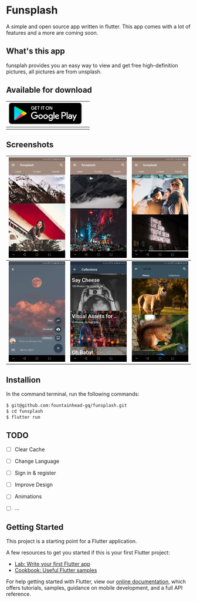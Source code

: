 # Funsplash

A simple and open source app written in flutter.  This app comes with a lot of features and a more are coming soon. 

## What's this app
funsplah provides you an easy way to view and get free high-definition pictures, all pictures are from unsplash.

## Available for download






|  [![](assets/screenshots/google_play.png )](https://play.google.com/store/apps/details?id=com.qingzhi.funsplash)    |      |
| ---- | ---- |
|      |      |




## Screenshots

![](assets/screenshots/funsplash_latest.jpg) | ![](assets/screenshots/funsplash_curated.jpg)  |  ![](assets/screenshots/funsplash_popular.jpg)
| ------------------------- | ------------------------- | -----------
![](assets/screenshots/funsplash_download.jpg) | ![](assets/screenshots/funsplash_collection.jpg)  |  ![](assets/screenshots/funsplash_search.jpg)


## Installion

In the command terminal, run the following commands:
```
$ git@github.com:fountainhead-gq/funsplash.git
$ cd funsplash
$ flutter run
```

## TODO

- [ ] Clear Cache
- [ ] Change Language
- [ ] Sign in & register
- [ ] Improve Design
- [ ] Animations
- [ ] ...


## Getting Started

This project is a starting point for a Flutter application.

A few resources to get you started if this is your first Flutter project:

- [Lab: Write your first Flutter app](https://flutter.io/docs/get-started/codelab)
- [Cookbook: Useful Flutter samples](https://flutter.io/docs/cookbook)

For help getting started with Flutter, view our 
[online documentation](https://flutter.io/docs), which offers tutorials, 
samples, guidance on mobile development, and a full API reference.
